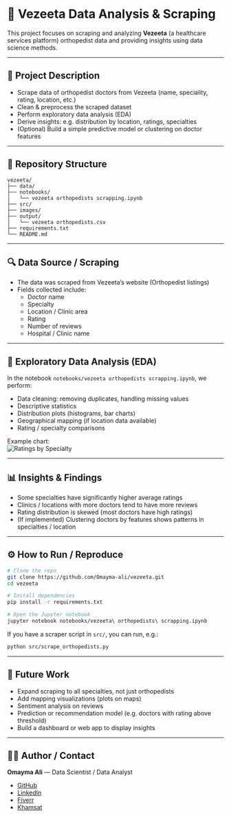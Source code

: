 # 🏥 Vezeeta Data Analysis & Scraping

This project focuses on scraping and analyzing **Vezeeta** (a healthcare services platform) orthopedist data and providing insights using data science methods.

---

## 📌 Project Description

- Scrape data of orthopedist doctors from Vezeeta (name, speciality, rating, location, etc.)  
- Clean & preprocess the scraped dataset  
- Perform exploratory data analysis (EDA)  
- Derive insights: e.g. distribution by location, ratings, specialties  
- (Optional) Build a simple predictive model or clustering on doctor features  

---

## 📁 Repository Structure

```
vezeeta/
├── data/                   
├── notebooks/              
│   └── vezeeta orthopedists scrapping.ipynb
├── src/                    
├── images/                 
├── output/                 
│   └── vezeeta orthopedists.csv
├── requirements.txt        
└── README.md

```

---

## 🔍 Data Source / Scraping

- The data was scraped from Vezeeta’s website (Orthopedist listings)  
- Fields collected include:
  - Doctor name  
  - Specialty  
  - Location / Clinic area  
  - Rating  
  - Number of reviews  
  - Hospital / Clinic name  

---

## 🔎 Exploratory Data Analysis (EDA)

In the notebook `notebooks/vezeeta orthopedists scrapping.ipynb`, we perform:
- Data cleaning: removing duplicates, handling missing values  
- Descriptive statistics  
- Distribution plots (histograms, bar charts)  
- Geographical mapping (if location data available)  
- Rating / specialty comparisons  

Example chart:  
![Ratings by Specialty](./images/ratings_specialty.png)

---

## 📊 Insights & Findings

- Some specialties have significantly higher average ratings  
- Clinics / locations with more doctors tend to have more reviews  
- Rating distribution is skewed (most doctors have high ratings)  
- (If implemented) Clustering doctors by features shows patterns in specialties / location

---

## ⚙️ How to Run / Reproduce

```bash
# Clone the repo
git clone https://github.com/Omayma-ali/vezeeta.git
cd vezeeta

# Install dependencies
pip install -r requirements.txt

# Open the Jupyter notebook
jupyter notebook notebooks/vezeeta\ orthopedists\ scrapping.ipynb
```

If you have a scraper script in `src/`, you can run, e.g.:
```bash
python src/scrape_orthopedists.py
```

---

## 🔮 Future Work

- Expand scraping to all specialties, not just orthopedists  
- Add mapping visualizations (plots on maps)  
- Sentiment analysis on reviews  
- Prediction or recommendation model (e.g. doctors with rating above threshold)  
- Build a dashboard or web app to display insights  

---

## 👩‍💻 Author / Contact

**Omayma Ali** — Data Scientist / Data Analyst  
- [GitHub](https://github.com/Omayma-ali)
- [LinkedIn](www.linkedin.com/in/omayma-ali)  
- [Fiverr](https://www.fiverr.com/users/omaymaaa)
- [Khamsat](https://khamsat.com/user/omayma_ali) 

